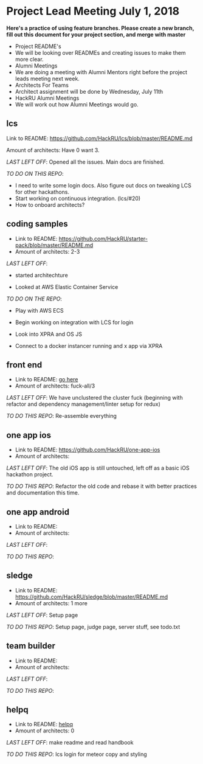 # Project Lead Meeting July 1, 2018

**Here's a practice of using feature branches.  Please create a new branch, fill out this document for your project section, and merge with master**

* Project README's
 * We will be looking over READMEs and creating issues to make them more clear.
* Alumni Meetings
 * We are doing a meeting with Alumni Mentors right before the project leads meeting next week.
* Architects For Teams
 * Architect assignment will be done by Wednesday, July 11th
* HackRU Alumni Meetings
 * We will work out how Alumni Meetings would go.

## lcs
Link to README: https://github.com/HackRU/lcs/blob/master/README.md

Amount of architects: Have 0 want 3.

_LAST LEFT OFF_: Opened all the issues. Main docs are finished.

_TO DO ON THIS REPO_:
 - I need to write some login docs. Also figure out docs on tweaking LCS for other hackathons.
 - Start working on continuous integration. (lcs/#20)
 - How to onboard architects?

## coding samples
* Link to README: https://github.com/HackRU/starter-pack/blob/master/README.md
* Amount of architects: 2-3

_LAST LEFT OFF_: 

- started architechture

- Looked at AWS Elastic Container Service


_TO DO ON THE REPO_:

- Play with AWS ECS

- Begin working on integration with LCS for login

- Look into XPRA and OS JS

- Connect to a docker instancer running and x app via XPRA


## front end
* Link to README: [go here](https://github.com/HackRU/frontend/tree/bastard) 
* Amount of architects: fuck-all/3 

_LAST LEFT OFF_: We have unclustered the cluster fuck (beginning with refactor and dependency management/linter setup for redux)

_TO DO THIS REPO_: Re-assemble everything

## one app ios
* Link to README: https://github.com/HackRU/one-app-ios 
* Amount of architects:

_LAST LEFT OFF_:
The old iOS app is still untouched, left off as a basic iOS hackathon project.

_TO DO THIS REPO_:
Refactor the old code and rebase it with better practices and documentation this time.

## one app android
* Link to README: 
* Amount of architects:

_LAST LEFT OFF_:

_TO DO THIS REPO_:

## sledge
* Link to README: https://github.com/HackRU/sledge/blob/master/README.md
* Amount of architects: 1 more

_LAST LEFT OFF_: Setup page

_TO DO THIS REPO_: Setup page, judge page, server stuff, see todo.txt

## team builder
* Link to README: 
* Amount of architects:

_LAST LEFT OFF_:

_TO DO THIS REPO_:

## helpq
* Link to README: [helpq](https://github.com/HackRU/helpq/blob/master/README.md)
* Amount of architects: 0

_LAST LEFT OFF_:
make readme and read handbook

_TO DO THIS REPO_:
lcs login for meteor
copy and styling